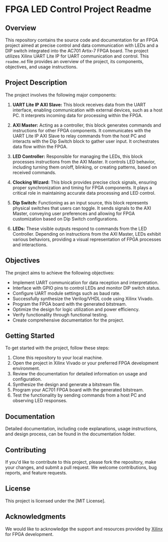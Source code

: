 # FPGA LED Control Project Readme

## Overview

This repository contains the source code and documentation for an FPGA project aimed at precise control and data communication with LEDs and a DIP switch integrated into the AC701 Artix-7 FPGA board. The project utilizes Xilinx UART Lite IP for UART communication and control. This `readme.md` file provides an overview of the project, its components, objectives, and usage instructions.

## Project Description

The project involves the following major components:

1. **UART Lite IP AXI Slave:** This block receives data from the UART interface, enabling communication with external devices, such as a host PC. It interprets incoming data for processing within the FPGA.

2. **AXI Master:** Acting as a controller, this block generates commands and instructions for other FPGA components. It communicates with the UART Lite IP AXI Slave to relay commands from the host PC and interacts with the Dip Switch block to gather user input. It orchestrates data flow within the FPGA.

3. **LED Controller:** Responsible for managing the LEDs, this block processes instructions from the AXI Master. It controls LED behavior, including turning them on/off, blinking, or creating patterns, based on received commands.

4. **Clocking Wizard:** This block provides precise clock signals, ensuring proper synchronization and timing for FPGA components. It plays a critical role in maintaining accurate data processing and LED control.

5. **Dip Switch:** Functioning as an input source, this block represents physical switches that users can toggle. It sends signals to the AXI Master, conveying user preferences and allowing for FPGA customization based on Dip Switch configurations.

6. **LEDs:** These visible outputs respond to commands from the LED Controller. Depending on instructions from the AXI Master, LEDs exhibit various behaviors, providing a visual representation of FPGA processes and interactions.

## Objectives

The project aims to achieve the following objectives:

- Implement UART communication for data reception and interpretation.
- Interface with GPIO pins to control LEDs and monitor DIP switch status.
- Configure UART module settings such as baud rate.
- Successfully synthesize the Verilog/VHDL code using Xilinx Vivado.
- Program the FPGA board with the generated bitstream.
- Optimize the design for logic utilization and power efficiency.
- Verify functionality through functional testing.
- Create comprehensive documentation for the project.

## Getting Started

To get started with the project, follow these steps:

1. Clone this repository to your local machine.
2. Open the project in Xilinx Vivado or your preferred FPGA development environment.
3. Review the documentation for detailed information on usage and configuration.
4. Synthesize the design and generate a bitstream file.
5. Program your AC701 FPGA board with the generated bitstream.
6. Test the functionality by sending commands from a host PC and observing LED responses.

## Documentation

Detailed documentation, including code explanations, usage instructions, and design process, can be found in the documentation folder.

## Contributing

If you'd like to contribute to this project, please fork the repository, make your changes, and submit a pull request. We welcome contributions, bug reports, and feature requests.

## License

This project is licensed under the [MIT License].

## Acknowledgments

We would like to acknowledge the support and resources provided by [Xilinx](https://www.xilinx.com/) for FPGA development.
